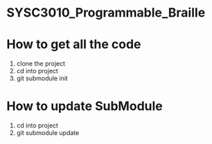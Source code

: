 # SYSC3010_Programmable_Braille

# How to get all the code
  1. clone the project
  2. cd into project
  3. git submodule init
# How to update SubModule
  1. cd into project
  2. git submodule update
